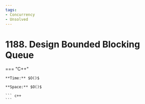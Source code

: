 ```yaml
---
tags:
- Concurrency
- Unsolved
---
```



# 1188. Design Bounded Blocking Queue

=== "C++"

    **Time:** $O()$

    **Space:** $O()$

    ``` c++
    ```